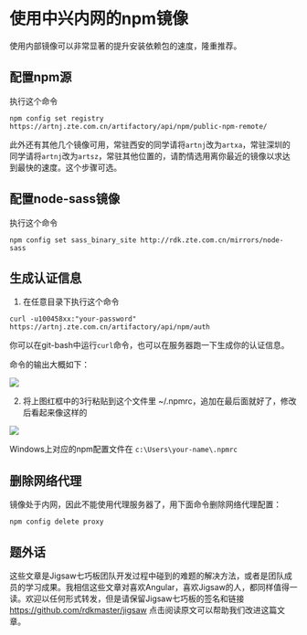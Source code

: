 # 使用中兴内网的npm镜像

使用内部镜像可以非常显著的提升安装依赖包的速度，隆重推荐。

## 配置npm源

执行这个命令

```
npm config set registry https://artnj.zte.com.cn/artifactory/api/npm/public-npm-remote/
```

此外还有其他几个镜像可用，常驻西安的同学请将`artnj`改为`artxa`，常驻深圳的同学请将`artnj`改为`artsz`，常驻其他位置的，请酌情选用离你最近的镜像以求达到最快的速度。这个步骤可选。

## 配置node-sass镜像

执行这个命令

```
npm config set sass_binary_site http://rdk.zte.com.cn/mirrors/node-sass
```

## 生成认证信息

1. 在任意目录下执行这个命令
```
curl -u100458xx:"your-password" https://artnj.zte.com.cn/artifactory/api/npm/auth
```

你可以在git-bash中运行`curl`命令，也可以在服务器跑一下生成你的认证信息。

命令的输出大概如下：

![](gen-auth-info.png)

2. 将上图红框中的3行粘贴到这个文件里 ~/.npmrc，追加在最后面就好了，修改后看起来像这样的

![](npmrc.png)

Windows上对应的npm配置文件在 `c:\Users\your-name\.npmrc`

## 删除网络代理

镜像处于内网，因此不能使用代理服务器了，用下面命令删除网络代理配置：

```
npm config delete proxy
```


## 题外话
这些文章是Jigsaw七巧板团队开发过程中碰到的难题的解决方法，或者是团队成员的学习成果。我相信这些文章对喜欢Angular，喜欢Jigsaw的人，都同样值得一读。欢迎以任何形式转发，但是请保留Jigsaw七巧板的签名和链接 <https://github.com/rdkmaster/jigsaw> 点击阅读原文可以帮助我们改进这篇文章。
